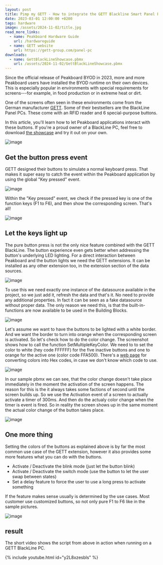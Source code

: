 ```yaml
---
layout: post
title: Pimp my GETT - How to integrate the GETT Blackline Smart Panel PC with Peakboard
date: 2023-03-01 12:00:00 +0200
tags: hardware
image: /assets/2024-11-02/title.jpg
read_more_links:
  - name: Peakboard Hardware Guide
    url: /hardwareguide
  - name: GETT website
    url: https://gett-group.com/panel-pc
downloads:
  - name: GettBlackLineShowcase.pbmx
    url: /assets/2024-11-02/GettBlackLineShowcase.pbmx
---
```


Since the official release of Peakboard BYOD in 2023, more and more Peakboard users have installed the BYOD runtime on their own devices. This is especially popular in environments with special requirements for screens---for example, in food production or in extreme heat or dirt.

One of the screens often seen in these environments come from the German manufacturer [GETT](https://gett-group.com/panel-pc). Some of their bestsellers are the BlackLine Panel PCs. These come with an RFID reader and 6 special-purpose buttons.

In this article, you'll learn how to let Peakboard applications interact with these buttons. If you're a proud owner of a BlackLine PC, feel free to download [the showcase](/assets/2024-11-02/GettBlackLineShowcase.pbmx) and try it out on your own.

![image](/assets/2024-11-02/010.jpeg)

## Get the button press event

GETT designed their buttons to simulate a normal keyboard press. That makes it super easy to catch the event within the Peakboard application by using the global "Key pressed" event.

![image](/assets/2024-11-02/020.png)

Within the "Key pressed" event, we check if the pressed key is one of the function keys (F1 to F6), and then show the corresponding screen. That's all!

![image](/assets/2024-11-02/030.png)

## Let the keys light up

The pure button press is not the only nice feature combined with the GETT BlackLine. The button experience even gets better when addressing the button's underlying LED lighting. For a direct interaction between Peakboard and the button lights we need the GETT extensions. It can be installed as any other extension too, in the extension section of the data sources.

![image](/assets/2024-11-02/040.png)

To use this we need exactly one instance of the datasource available in the project, so we just add it, refresh the data and that's it. No need to provide any additional properties. In fact it can be seen as a fake datasource without proper data. The only reason we need this, is that the built-in-functions are now available to be used in the Building Blocks.

![image](/assets/2024-11-02/050.png)

Let's assume we want to have the buttons to be lighted with a white border. And we want the border to turn into orange when the corresponding screen is activated. So let's check how to do the color change. The screenshot shows how to call the function SetMultipleKeyColor. We need to to set the color to white (hey code FFFFFF) for the five inactive buttons and one to orange for the active one (color code FFA500). There's a [web page](https://www.rapidtables.com/convert/color/hex-to-rgb.html) for converting colors into Hex codes, in case we don't know which code to use.

![image](/assets/2024-11-02/060.png)

In our sample pbmx we can see, that the color change doesn't take place immediately in the moment the activation of the screen happens. The reason for this is the it always takes some factions of second until the screen builds up. So we use the Activation event of a screen to actually activate a timer of 300ms. And then do the actualy color change when the timer is event is fired. So in reality the screen shows up in the same moment the actual color change of the button takes place.

![image](/assets/2024-11-02/070.png)

## One more thing

Setting the colors of the buttons as explained above is by far the most common use case of the GETT extension, however it also provides some more features what you can do with the buttons.

- Activate / Deactivate the blink mode (just let the button blink)
- Activate / Deactivate the switch mode (use the button to let the user swap between states)
- Set a delay feature to force the user to use a long press to activate something

If the feature makes sense usually is determined by the use cases. Most customer use customized buttons, so not only pure F1 to F6 like in the sample pictures.

![image](/assets/2024-11-02/080.png)

## result

The short video shows the script from above in action when running on a GETT BlackLine PC.

{% include youtube.html id="y2L8xzesbls" %}
